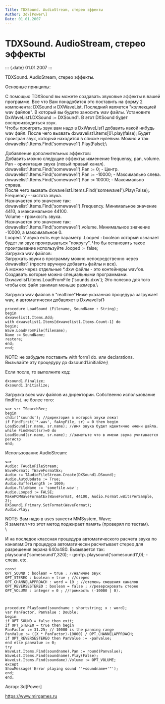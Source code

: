 ```yaml
---
Title: TDXSound. AudioStream, стерео эффекты
Author: 3d\[Power\]
Date: 01.01.2007
---
```



TDXSound. AudioStream, стерео эффекты
=====================================

::: {.date}
01.01.2007
:::

TDXSound. AudioStream, стерео эффекты.

Основные принципы:

С помощью TDXSound вы можете создавать звуковые эффекты в вашей программе.
Все что Вам понадобится это поставить на форму 2 компонента: DXSound и
DXWaveList. Последний является \"коллекцией wav файлов\". В который вы
будете заносить wav файлы. Установите DxWaveList1.DXSound := DXSound1. В
этот DXSound будет воспроизводиться звук.\
Чтобы проиграть звук вам надо в DxWaveList1 добавить какой нибудь wav
файл. После чего вызвать dxwavelist1.items\[0\].play(false); Будет
проигран звук, который находится в списке нулевым. Можно и так:
dxwavelist1.Items.Find(\'somewave1\').Play(False);\

Добавление дополнительных эффектов:\
Добавить можно следущие эффекты: изменение frequensy, pan, volume.\
Pan - ориентация звука (левый правый канал).\
dxwavelist1.Items.Find(\'somewave1\').Pan := 0; - Центр.\
dxwavelist1.Items.Find(\'somewave1\').Pan := -10000; - Максимально
слева.\
dxwavelist1.Items.Find(\'somewave1\').Pan := 10000; - Максимально
справа.\
После чего вызвать dxwavelist1.Items.Find(\'somewave1\').Play(False);.\
Frequency - частота звука.\
Назначается это значение так:
dxwavelist1.Items.Find(\'somewave1\').Frequency. Минимальное значение
4410, а максимальное 44100.\
Volume - громкость звука.\
Назначается это значение так:
dxwavelist1.Items.Find(\'somewave1\').volume. Минимальное значение
-10000, а максимальное 0.\
Looped. У звука есть еще параметр .Looped : boolean который означает
будет ли звук проигрываться \"покругу\". Что бы остановить такое
проигрывание используйте .looped := false;\
Загрузка wav файлов:\
Загружать звуки в программу можно непосредственно через dxwavelist1
(просто вручную добавить файлы и все).\
А можно через отдельные \*.dxw файлы - это контейнеры wav\'ов. Создавать
которые можно специальными программами. Dxwavelist1.items.LoadFromFile
(\'sounds.dxw\'); Это полезно для того чтобы ехе файл занимал меньше
размера.\

Загрузка wav файлов в \"realtime\"Ниже указанная процедура загружает
wav, и автоматически добавляет в Dxwavelist1:

    procedure LoadSound (Filename, SoundName : String);
    begin
    dxwavelist1.Items.Add;
    with dxwavelist1.Items[dxwavelist1.Items.Count-1] do
    begin;
    Wave.LoadFromFile(filename);
    Name := SoundName;
    restore;
    end;
    end;

NOTE: не забудьте поставить with form1 do. или declarations.\
Вызывайте эту процедуру до dxsound1.initialize;\

Если после, то выполните код:

    dxsound1.Finalize;
    dxsound1.Initialize;

Загрузка всех wav файлов из директории. Собственно использование
findfirst. не более того:

    var sr: TSearchRec;
    begin
    chdir('sounds'); //директория в которой звуки лежат
    if FindFirst('*.wav', faAnyFile, sr) = 0 then begin
    LoadSound(sr.name, sr.name); //имя звука будет идентично имени файла.
    while FindNext(sr)=0 do
    LoadSound(sr.name, sr.name); //заметьте что в имени звука учитывается регистр
    end;

Использование AudioStream:

    var
    Audio: TAudioFileStream;
    WaveFormat: TWaveFormatEx;
    Audio := TAudioFileStream.Create(DXSound1.DSound);
    Audio.AutoUpdate := True;
    Audio.BufferLength := 1000;
    Audio.FileName := 'somefile.wav';
    Audio.Looped := FALSE;
    MakePCMWaveFormatEx(WaveFormat, 44100, Audio.Format.wBitsPerSample, 2);
    DXSound1.Primary.SetFormat(WaveFormat);
    Audio.Play;

NOTE: Вам надо в uses занести MMSystem, Wave;\
Я заметил что этот метод поджирает память (проверял по тестам).\
 \

И на последок классная процедура автоматического расчета звука по
каналам:Эта процедура автоматически расчитывает стерео для разрешения
экрана 640х480. Вызывается так: playsound(\'somesound1\',320); - центр.
playsound(\'somesound1\',0); - слева. etc.

    const
    OPT_SOUND : boolean = true ; //наличие звук
    OPT_STEREO : boolean = true ; //стерео
    OPT_CHANNELAPPROACH : word = 10 ; //степень смешения каналов
    OPT_REVERSESTEREO : boolean = false ; //реверсировать стерео
    OPT_VOLUME : integer = 0 ; //громкость (-10000 | 0).
     
     
     
    procedure PlaySound(soundname : shortstring; x : word);
    var PanFactor, PanValue : Double;
    begin
    if OPT_SOUND = false then exit;
    if OPT_STEREO = true then begin
    PanFactor := 31.25; // 10000 is the panning range
    PanValue := ((X * PanFactor)-10000) / OPT_CHANNELAPPROACH;
    if OPT_REVERSESTEREO then PanValue := -panvalue;
    end else panvalue := 0;
    try
    WaveLst.Items.Find(soundname).Pan := round(Panvalue);
    WaveLst.Items.Find(soundname).Play(False);
    WaveLst.Items.Find(soundame).Volume := OPT_VOLUME;
    except
    ShowMessage('Error playing sound "'+soundname+'"');
    end;
    end;

Автор: 3d\[Power\]

<https://www.mirgames.ru>
